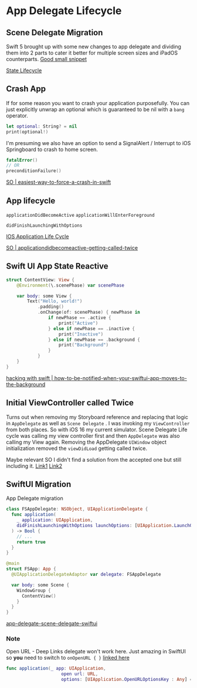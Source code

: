 # App Delegate Lifecycle


## Scene Delegate Migration

Swift 5 brought up with some new changes to app delegate and dividing them into 2 parts to cater it better for multiple screen sizes and iPadOS counterparts.
[Good small snippet](https://dev.to/kevinmaarek/add-a-scene-delegate-to-your-current-project-5on)

[State Lifecycle](https://www.dummies.com/web-design-development/mobile-apps/basics-of-states-in-the-lifecycle-of-an-ios-app/)

## Crash App

If for some reason you want to crash your application purposefully. You can just explicitly unwrap an optional which is guaranteed to be nil with a `bang` operator.
```swift
let optional: String? = nil
print(optional!)
```

I'm presuming we also have an option to send a SignalAlert / Interrupt to iOS Springboard to crash to home screen.


```swift
fatalError()
// OR
preconditionFailure()
```
[SO | easiest-way-to-force-a-crash-in-swift](https://stackoverflow.com/questions/32511178/easiest-way-to-force-a-crash-in-swift)

## App lifecycle

`applicationDidBecomeActive` 
`applicationWillEnterForeground`

`didFinishLaunchingWithOptions`

[IOS Application Life Cycle](https://medium.com/@ansujain/ios-application-life-cycle-d517a3c44e7e)

[SO | applicationdidbecomeactive-getting-called-twice](https://stackoverflow.com/questions/10304780/applicationdidbecomeactive-getting-called-twice)

## Swift UI App State Reactive

```swift
struct ContentView: View {
    @Environment(\.scenePhase) var scenePhase

    var body: some View {
        Text("Hello, world!")
            .padding()
            .onChange(of: scenePhase) { newPhase in
                if newPhase == .active {
                    print("Active")
                } else if newPhase == .inactive {
                    print("Inactive")
                } else if newPhase == .background {
                    print("Background")
                }
            }
    }
}
```

[hacking with swift | how-to-be-notified-when-your-swiftui-app-moves-to-the-background](https://www.hackingwithswift.com/books/ios-swiftui/how-to-be-notified-when-your-swiftui-app-moves-to-the-background)

## Initial ViewController called Twice

Turns out when removing my Storyboard reference and replacing that logic in `AppDelegate` as well as `Scene Delegate` . I was invoking my `ViewController` from both places.
So with iOS 16 my current simulator. Scene Delegate Life cycle was calling my view controller first and then `AppDelegate` was also calling my View again. 
Removing the AppDelegate `UIWindow` object initialization removed the `viewDidLoad` getting called twice.


Maybe relevant SO I didn't find a solution from the accepted one but still including it. 
[Link1](https://stackoverflow.com/questions/1081131/viewdidload-getting-called-twice-on-rootviewcontroller-at-launch) 
[Link2](https://stackoverflow.com/questions/7079602/viewdidload-is-called-twice) 

## SwiftUI Migration

App Delegate migration

```swift
class FSAppDelegate: NSObject, UIApplicationDelegate {
  func application(
    _ application: UIApplication,
    didFinishLaunchingWithOptions launchOptions: [UIApplication.LaunchOptionsKey: Any]? = nil
  ) -> Bool {
    // ...
    return true
  }
}
```

```swift
@main
struct FSApp: App {
  @UIApplicationDelegateAdaptor var delegate: FSAppDelegate 

  var body: some Scene {
    WindowGroup {
      ContentView()
    }
  }
}
```

[app-delegate-scene-delegate-swiftui](https://www.fivestars.blog/articles/app-delegate-scene-delegate-swiftui/)


### Note

Open URL - Deep Links delegate won't work here. Just amazing in SwiftUI so **you** need to switch to `onOpenURL { }` [linked here](ios/config/linking#Swift%20UI%20Deep%20links)
```swift
func application(_ app: UIApplication,
                     open url: URL,
                     options: [UIApplication.OpenURLOptionsKey : Any] = [:]) -> Bool { }
```

